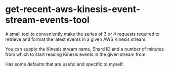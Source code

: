 # get-recent-aws-kinesis-event-stream-events-tool
A small tool to conveniently make the series of 3 or 4 requests required to retrieve and format the latest events in a given AWS Kinesis stream.

You can supply the Kinesis stream name, Shard ID and a number of minutes from which to start reading Kinesis events in the given stream from.

Has some defaults that are useful and specific to myself. 
